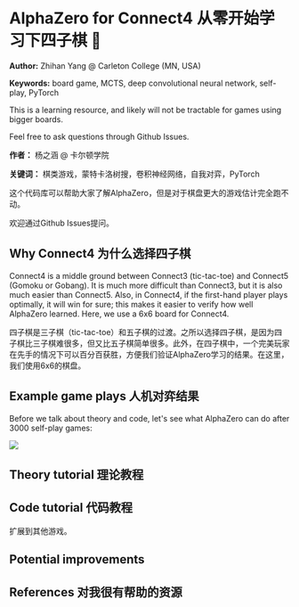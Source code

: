# AlphaZero for Connect4 从零开始学习下四子棋 🤔

**Author:** Zhihan Yang @ Carleton College (MN, USA)

**Keywords:** board game, MCTS, deep convolutional neural network, self-play, PyTorch

This is a learning resource, and likely will not be tractable for games using bigger boards. 

Feel free to ask questions through Github Issues.

**作者：** 杨之涵 @ 卡尔顿学院

**关键词：** 棋类游戏，蒙特卡洛树搜，卷积神经网络，自我对弈，PyTorch

这个代码库可以帮助大家了解AlphaZero，但是对于棋盘更大的游戏估计完全跑不动。

欢迎通过Github Issues提问。

## Why Connect4 为什么选择四子棋

Connect4 is a middle ground between Connect3 (tic-tac-toe) and Connect5 (Gomoku or Gobang). It is much more difficult than Connect3, but it is also much easier than Connect5. Also, in Connect4, if the first-hand player plays optimally, it will win for sure; this makes it easier to verify how well AlphaZero learned. Here, we use a 6x6 board for Connect4.

四子棋是三子棋（tic-tac-toe）和五子棋的过渡。之所以选择四子棋，是因为四子棋比三子棋难很多，但又比五子棋简单很多。此外，在四子棋中，一个完美玩家在先手的情况下可以百分百获胜，方便我们验证AlphaZero学习的结果。在这里，我们使用6x6的棋盘。

## Example game plays 人机对弈结果

Before we talk about theory and code, let's see what AlphaZero can do after 3000 self-play games:

<img src="https://github.com/zhihanyang2022/alpha-zero/raw/main/file/readme_images/game1.png">

## Theory tutorial 理论教程


## Code tutorial 代码教程

扩展到其他游戏。

## Potential improvements

## References 对我很有帮助的资源

